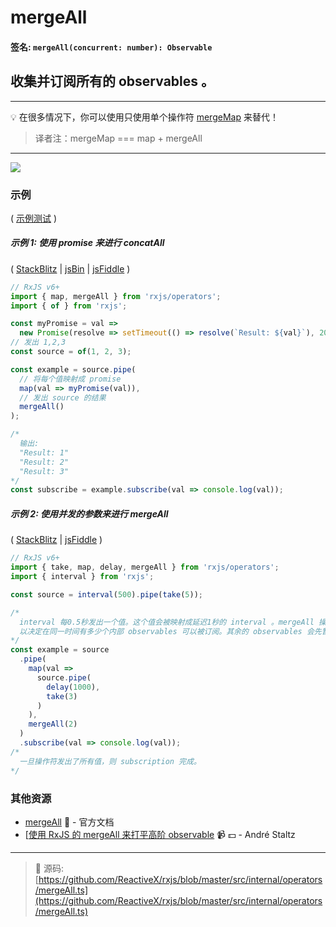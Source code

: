 # mergeAll

#### 签名: `mergeAll(concurrent: number): Observable`

## 收集并订阅所有的 observables 。

---

:bulb:  在很多情况下，你可以使用只使用单个操作符 [mergeMap](../transformation/mergemap.md) 来替代！
> 译者注：mergeMap === map + mergeAll

---

<div class="ua-ad"><a href="https://ultimateangular.com/?ref=76683_kee7y7vk"><img src="https://ultimateangular.com/assets/img/banners/ua-leader.svg"></a></div>

### 示例

( [示例测试](https://github.com/btroncone/learn-rxjs/blob/master/operators/specs/combination/mergeall-spec.ts) )

##### 示例 1: 使用 promise 来进行 concatAll

(
[StackBlitz](https://stackblitz.com/edit/typescript-y4ncvc?file=index.ts&devtoolsheight=100)
| [jsBin](http://jsbin.com/worecuhiba/1/edit?js,console) |
[jsFiddle](https://jsfiddle.net/btroncone/0sc4nsxa/) )

```js
// RxJS v6+
import { map, mergeAll } from 'rxjs/operators';
import { of } from 'rxjs';

const myPromise = val =>
  new Promise(resolve => setTimeout(() => resolve(`Result: ${val}`), 2000));
// 发出 1,2,3
const source = of(1, 2, 3);

const example = source.pipe(
  // 将每个值映射成 promise
  map(val => myPromise(val)),
  // 发出 source 的结果
  mergeAll()
);

/*
  输出:
  "Result: 1"
  "Result: 2"
  "Result: 3"
*/
const subscribe = example.subscribe(val => console.log(val));
```

##### 示例 2: 使用**并发的**参数来进行 mergeAll

(
[StackBlitz](https://stackblitz.com/edit/typescript-xpaqjh?file=index.ts&devtoolsheight=100)
| [jsFiddle](https://jsfiddle.net/zra3zxhs/) )

```js
// RxJS v6+
import { take, map, delay, mergeAll } from 'rxjs/operators';
import { interval } from 'rxjs';

const source = interval(500).pipe(take(5));

/*
  interval 每0.5秒发出一个值。这个值会被映射成延迟1秒的 interval 。mergeAll 操作符接收一个可选参数
  以决定在同一时间有多少个内部 observables 可以被订阅。其余的 observables 会先暂存以等待订阅。
*/
const example = source
  .pipe(
    map(val =>
      source.pipe(
        delay(1000),
        take(3)
      )
    ),
    mergeAll(2)
  )
  .subscribe(val => console.log(val));
/*
  一旦操作符发出了所有值，则 subscription 完成。
*/
```

### 其他资源

- [mergeAll](https://cn.rx.js.org/class/es6/Observable.js~Observable.html#instance-method-mergeAll) :newspaper: - 官方文档
- [[使用 RxJS 的 mergeAll 来打平高阶 observable](https://egghead.io/lessons/rxjs-flatten-a-higher-order-observable-with-mergeall-in-rxjs?course=use-higher-order-observables-in-rxjs-effectively) :video_camera: :dollar: - André Staltz

---
> :file_folder: 源码:  [https://github.com/ReactiveX/rxjs/blob/master/src/internal/operators/mergeAll.ts](https://github.com/ReactiveX/rxjs/blob/master/src/internal/operators/mergeAll.ts)

